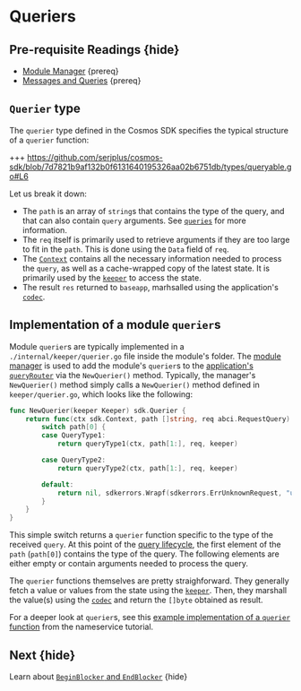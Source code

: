 <!--
order: 5
synopsis: "A `Querier` designates a function that processes [`queries`](./messages-and-queries.md#queries). `querier`s are specific to the module in which they are defined, and only process `queries` defined within said module. They are called from `baseapp`'s [`Query` method](../core/baseapp.md#query)."
-->

# Queriers

## Pre-requisite Readings {hide}

- [Module Manager](./module-manager.md) {prereq}
- [Messages and Queries](./messages-and-queries.md) {prereq}

## `Querier` type

The `querier` type defined in the Cosmos SDK specifies the typical structure of a `querier` function:

+++ https://github.com/serjplus/cosmos-sdk/blob/7d7821b9af132b0f6131640195326aa02b6751db/types/queryable.go#L6

Let us break it down:

- The `path` is an array of `string`s that contains the type of the query, and that can also contain `query` arguments. See [`queries`](./messages-and-queries.md#queries) for more information.
- The `req` itself is primarily used to retrieve arguments if they are too large to fit in the `path`. This is done using the `Data` field of `req`. 
- The [`Context`](../core/context.md) contains all the necessary information needed to process the `query`, as well as a cache-wrapped copy of the latest state. It is primarily used by the [`keeper`](./keeper.md) to access the state. 
- The result `res` returned to `baseapp`, marhsalled using the application's [`codec`](../core/encoding.md). 

## Implementation of a module `querier`s

Module `querier`s are typically implemented in a `./internal/keeper/querier.go` file inside the module's folder. The [module manager](./module-manager.md) is used to add the module's `querier`s to the [application's `queryRouter`](../core/baseapp.md#query-routing) via the `NewQuerier()` method. Typically, the manager's `NewQuerier()` method simply calls a `NewQuerier()` method defined in `keeper/querier.go`, which looks like the following:

```go
func NewQuerier(keeper Keeper) sdk.Querier {
	return func(ctx sdk.Context, path []string, req abci.RequestQuery) ([]byte, error) {
		switch path[0] {
		case QueryType1:
			return queryType1(ctx, path[1:], req, keeper)

		case QueryType2:
			return queryType2(ctx, path[1:], req, keeper)

		default:
			return nil, sdkerrors.Wrapf(sdkerrors.ErrUnknownRequest, "unknown %s query endpoint: %s", types.ModuleName, path[0])
		}
	}
}
```

This simple switch returns a `querier` function specific to the type of the received `query`. At this point of the [query lifecycle](../interfaces/query-lifecycle.md), the first element of the `path` (`path[0]`) contains the type of the query. The following elements are either empty or contain arguments needed to process the query. 

The `querier` functions themselves are pretty straighforward. They generally fetch a value or values from the state using the [`keeper`](./keeper.md). Then, they marshall the value(s) using the [`codec`](../core/encoding.md) and return the `[]byte` obtained as result. 

For a deeper look at `querier`s, see this [example implementation of a `querier` function](https://github.com/cosmos/sdk-application-tutorial/blob/c6754a1e313eb1ed973c5c91dcc606f2fd288811/x/nameservice/internal/keeper/querier.go) from the nameservice tutorial. 

## Next {hide}

Learn about [`BeginBlocker` and `EndBlocker`](./beginblock-endblock.md) {hide}
